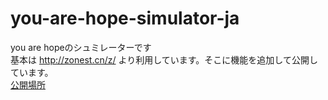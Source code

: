 # you-are-hope-simulator-ja
you are hopeのシュミレーターです  
基本は http://zonest.cn/z/ より利用しています。そこに機能を追加して公開しています。  
[公開場所](http://aya-0p.github.io/sim/default/index.html)
